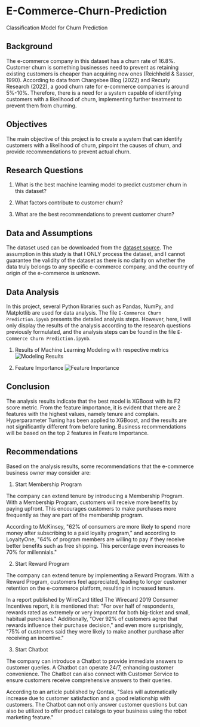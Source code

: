 # E-Commerce-Churn-Prediction
Classification Model for Churn Prediction

## Background

The e-commerce company in this dataset has a churn rate of 16.8%. Customer churn is something businesses need to prevent as retaining existing customers is cheaper than acquiring new ones (Reichheld & Sasser, 1990). According to data from Chargebee Blog (2022) and Recurly Research (2022), a good churn rate for e-commerce companies is around 5%-10%. Therefore, there is a need for a system capable of identifying customers with a likelihood of churn, implementing further treatment to prevent them from churning.

## Objectives

The main objective of this project is to create a system that can identify customers with a likelihood of churn, pinpoint the causes of churn, and provide recommendations to prevent actual churn.

## Research Questions

1. What is the best machine learning model to predict customer churn in this dataset?

2. What factors contribute to customer churn?

3. What are the best recommendations to prevent customer churn?

## Data and Assumptions

The dataset used can be downloaded from the [dataset source](https://www.kaggle.com/datasets/ankitverma2010/ecommerce-customer-churn-analysis-and-prediction). The assumption in this study is that I ONLY process the dataset, and I cannot guarantee the validity of the dataset as there is no clarity on whether the data truly belongs to any specific e-commerce company, and the country of origin of the e-commerce is unknown.

## Data Analysis

In this project, several Python libraries such as Pandas, NumPy, and Matplotlib are used for data analysis. The file `E-Commerce Churn Prediction.ipynb` presents the detailed analysis steps. However, here, I will only display the results of the analysis according to the research questions previously formulated, and the analysis steps can be found in the file `E-Commerce Churn Prediction.ipynb`.

1. Results of Machine Learning Modeling with respective metrics
![Modeling Results](<fig/Modeling Results ML.png>)

2. Feature Importance
![Feature Importance](<fig/Feature Importance.png>)

## Conclusion

The analysis results indicate that the best model is XGBoost with its F2 score metric. From the feature importance, it is evident that there are 2 features with the highest values, namely tenure and complain. Hyperparameter Tuning has been applied to XGBoost, and the results are not significantly different from before tuning. Business recommendations will be based on the top 2 features in Feature Importance.

## Recommendations

Based on the analysis results, some recommendations that the e-commerce business owner may consider are:

1. Start Membership Program

The company can extend tenure by introducing a Membership Program. With a Membership Program, customers will receive more benefits by paying upfront. This encourages customers to make purchases more frequently as they are part of the membership program.

According to McKinsey, "62% of consumers are more likely to spend more money after subscribing to a paid loyalty program," and according to LoyaltyOne, "64% of program members are willing to pay if they receive better benefits such as free shipping. This percentage even increases to 70% for millennials."

2. Start Reward Program

The company can extend tenure by implementing a Reward Program. With a Reward Program, customers feel appreciated, leading to longer customer retention on the e-commerce platform, resulting in increased tenure.

In a report published by WireCard titled The Wirecard 2019 Consumer Incentives report, it is mentioned that: "For over half of respondents, rewards rated as extremely or very important for both big-ticket and small, habitual purchases." Additionally, "Over 92% of customers agree that rewards influence their purchase decision," and even more surprisingly, "75% of customers said they were likely to make another purchase after receiving an incentive."

3. Start Chatbot

The company can introduce a Chatbot to provide immediate answers to customer queries. A Chatbot can operate 24/7, enhancing customer convenience. The Chatbot can also connect with Customer Service to ensure customers receive comprehensive answers to their queries.

According to an article published by Qontak, "Sales will automatically increase due to customer satisfaction and a good relationship with customers. The Chatbot can not only answer customer questions but can also be utilized to offer product catalogs to your business using the robot marketing feature."

